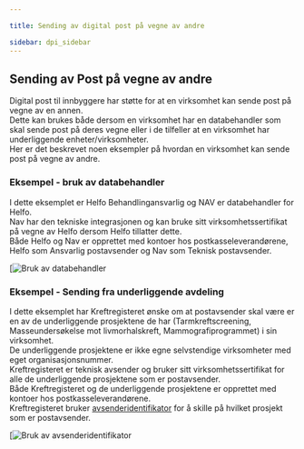 ```yaml
---

title: Sending av digital post på vegne av andre  

sidebar: dpi_sidebar
---
```


## Sending av Post på vegne av andre

Digital post til innbyggere har støtte for at en virksomhet kan sende
post på vegne av en annen.  
Dette kan brukes både dersom en virksomhet har en databehandler som skal
sende post på deres vegne eller i de tilfeller at en virksomhet har
underliggende enheter/virksomheter.  
Her er det beskrevet noen eksempler på hvordan en virksomhet kan sende
post på vegne av andre.

### Eksempel - bruk av databehandler

I dette eksemplet er Helfo Behandlingansvarlig og NAV er databehandler
for Helfo.  
Nav har den tekniske integrasjonen og kan bruke sitt
virksomhetssertifikat på vegne av Helfo dersom Helfo tillatter dette.  
Både Helfo og Nav er opprettet med kontoer hos postkasseleverandørene,
Helfo som Ansvarlig postavsender og Nav som Teknisk postavsender.

[![Bruk av databehandler]({{site.baseurl}}/images/helfo_eksempel.png)

### Eksempel - Sending fra underliggende avdeling

I dette eksemplet har Kreftregisteret ønske om at postavsender skal være
er en av de underliggende prosjektene de har (Tarmkreftscreening,
Masseundersøkelse mot livmorhalskreft, Mammografiprogrammet) i sin
virksomhet.  
De underliggende prosjektene er ikke egne selvstendige virksomheter med
eget organisasjonsnummer.  
Kreftregisteret er teknisk avsender og bruker sitt virksomhetssertifikat
for alle de underliggende prosjektene som er postavsender.  
Både Kreftregisteret og de underliggende prosjektene er opprettet med
kontoer hos postkasseleverandørene.  
Kreftregisteret bruker
[avsenderidentifikator]({{site.baseurl}}/docs/resources/begrep/sikkerDigitalPost/begrep/avsenderidentifikator) for å skille på
hvilket prosjekt som er postavsender.

[![Bruk av avsenderidentifikator]({{site.baseurl}}/docs/resources/begrep/sikkerDigitalPost/forretningslag/kreftregister_eksempel.png)
